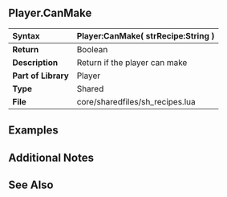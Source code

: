 ## Player.CanMake ##

| **Syntax** | Player:CanMake( strRecipe:String ) |
|:-----------|:-----------------------------------|
| **Return** | Boolean |
| **Description** | Return if the player can make |
| **Part of Library** | Player |
| **Type** | Shared |
| **File** | core/sharedfiles/sh\_recipes.lua |

## Examples ##

## Additional Notes ##

## See Also ##